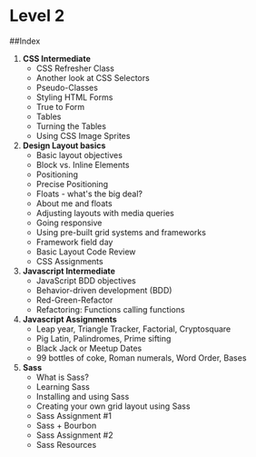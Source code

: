 # Level 2

##Index
1. **CSS Intermediate**
    * CSS Refresher Class
    * Another look at CSS Selectors
    * Pseudo-Classes
    * Styling HTML Forms
    * True to Form
    * Tables
    * Turning the Tables
    * Using CSS Image Sprites
2. **Design Layout basics**
    * Basic layout objectives
    * Block vs. Inline Elements
    * Positioning
    * Precise Positioning
    * Floats - what's the big deal?
    * About me and floats
    * Adjusting layouts with media queries
    * Going responsive
    * Using pre-built grid systems and frameworks
    * Framework field day
    * Basic Layout Code Review
    * CSS Assignments
3. **Javascript Intermediate**
    * JavaScript BDD objectives
    * Behavior-driven development (BDD)
    * Red-Green-Refactor
    * Refactoring: Functions calling functions
4. **Javascript Assignments**
    * Leap year, Triangle Tracker, Factorial, Cryptosquare
    * Pig Latin, Palindromes, Prime sifting
    * Black Jack or Meetup Dates
    * 99 bottles of coke, Roman numerals, Word Order, Bases
5. **Sass**
    * What is Sass?
    * Learning Sass
    * Installing and using Sass
    * Creating your own grid layout using Sass
    * Sass Assignment #1
    * Sass + Bourbon
    * Sass Assignment #2
    * Sass Resources

